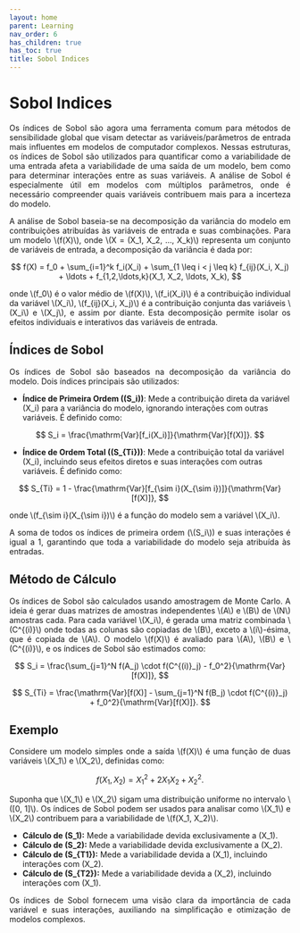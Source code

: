```yaml
---
layout: home
parent: Learning
nav_order: 6
has_children: true
has_toc: true
title: Sobol Indices
---
```


<!--Don't delete this script-->
<script src="https://polyfill.io/v3/polyfill.min.js?features=es6"></script>
<script id="MathJax-script" async src="https://cdn.jsdelivr.net/npm/mathjax@3/es5/tex-mml-chtml.js"></script>
<!--Don't delete this script-->

<h1>Sobol Indices</h1>

<p align="justify">Os índices de Sobol são agora uma ferramenta comum para métodos de sensibilidade global que visam detectar as variáveis/parâmetros de entrada mais influentes em modelos de computador complexos. Nessas estruturas, os índices de Sobol são utilizados para quantificar como a variabilidade de uma entrada afeta a variabilidade de uma saída de um modelo, bem como para determinar interações entre as suas variáveis. A análise de Sobol é especialmente útil em modelos com múltiplos parâmetros, onde é necessário compreender quais variáveis contribuem mais para a incerteza do modelo.</p>

<p align="justify">A análise de Sobol baseia-se na decomposição da variância do modelo em contribuições atribuídas às variáveis de entrada e suas combinações. Para um modelo \(f(X)\), onde \(X = (X_1, X_2, ..., X_k)\) representa um conjunto de variáveis de entrada, a decomposição da variância é dada por:</p>

$$
f(X) = f_0 + \sum_{i=1}^k f_i(X_i) + \sum_{1 \leq i < j \leq k} f_{ij}(X_i, X_j) + \ldots + f_{1,2,\ldots,k}(X_1, X_2, \ldots, X_k),
$$

<p align="justify">onde \(f_0\) é o valor médio de \(f(X)\), \(f_i(X_i)\) é a contribuição individual da variável \(X_i\), \(f_{ij}(X_i, X_j)\) é a contribuição conjunta das variáveis \(X_i\) e \(X_j\), e assim por diante. Esta decomposição permite isolar os efeitos individuais e interativos das variáveis de entrada.</p>

<h2>Índices de Sobol</h2>

<p align="justify">Os índices de Sobol são baseados na decomposição da variância do modelo. Dois índices principais são utilizados:</p>

- **Índice de Primeira Ordem (\(S_i\))**: Mede a contribuição direta da variável \(X_i\) para a variância do modelo, ignorando interações com outras variáveis. É definido como:</p>

<!-- $$
A = 
\begin{bmatrix}
x_1^{(1)} & x_2^{(1)} & \cdots & x_i^{(1)} & \cdots & x_k^{(1)} \\
x_1^{(2)} & x_2^{(2)} & \cdots & x_i^{(2)} & \cdots & x_k^{(2)} \\
\vdots & \vdots & \ddots & \vdots & \ddots & \vdots \\
x_1^{(N-1)} & x_2^{(N-1)} & \cdots & x_i^{(N-1)} & \cdots & x_k^{(N-1)} \\
x_1^{(N)} & x_2^{(N)} & \cdots & x_i^{(N)} & \cdots & x_k^{(N)}
\end{bmatrix}
$$ -->

$$
S_i = \frac{\mathrm{Var}[f_i(X_i)]}{\mathrm{Var}[f(X)]}.
$$

- **Índice de Ordem Total (\(S_{Ti}\))**: Mede a contribuição total da variável \(X_i\), incluindo seus efeitos diretos e suas interações com outras variáveis. É definido como:</p>

$$
S_{Ti} = 1 - \frac{\mathrm{Var}[f_{\sim i}(X_{\sim i})]}{\mathrm{Var}[f(X)]},
$$

<p align="justify">onde \(f_{\sim i}(X_{\sim i})\) é a função do modelo sem a variável \(X_i\).</p>

<p align="justify">A soma de todos os índices de primeira ordem (\(S_i\)) e suas interações é igual a 1, garantindo que toda a variabilidade do modelo seja atribuída às entradas.</p>

<h2>Método de Cálculo</h2>

<p align="justify">Os índices de Sobol são calculados usando amostragem de Monte Carlo. A ideia é gerar duas matrizes de amostras independentes \(A\) e \(B\) de \(N\) amostras cada. Para cada variável \(X_i\), é gerada uma matriz combinada \(C^{(i)}\) onde todas as colunas são copiadas de \(B\), exceto a \(i\)-ésima, que é copiada de \(A\). O modelo \(f(X)\) é avaliado para \(A\), \(B\) e \(C^{(i)}\), e os índices de Sobol são estimados como:</p>

$$
S_i = \frac{\sum_{j=1}^N f(A_j) \cdot f(C^{(i)}_j) - f_0^2}{\mathrm{Var}[f(X)]},
$$

$$
S_{Ti} = \frac{\mathrm{Var}[f(X)] - \sum_{j=1}^N f(B_j) \cdot f(C^{(i)}_j) + f_0^2}{\mathrm{Var}[f(X)]}.
$$

<h2>Exemplo</h2>

<p align="justify">Considere um modelo simples onde a saída \(f(X)\) é uma função de duas variáveis \(X_1\) e \(X_2\), definidas como:</p>

$$
f(X_1, X_2) = X_1^2 + 2X_1X_2 + X_2^2.
$$

<p align="justify">Suponha que \(X_1\) e \(X_2\) sigam uma distribuição uniforme no intervalo \([0, 1]\). Os índices de Sobol podem ser usados para analisar como \(X_1\) e \(X_2\) contribuem para a variabilidade de \(f(X_1, X_2)\).</p>

- **Cálculo de \(S_1\):** Mede a variabilidade devida exclusivamente a \(X_1\).
- **Cálculo de \(S_2\):** Mede a variabilidade devida exclusivamente a \(X_2\).
- **Cálculo de \(S_{T1}\):** Mede a variabilidade devida a \(X_1\), incluindo interações com \(X_2\).
- **Cálculo de \(S_{T2}\):** Mede a variabilidade devida a \(X_2\), incluindo interações com \(X_1\).</p>

<p align="justify">Os índices de Sobol fornecem uma visão clara da importância de cada variável e suas interações, auxiliando na simplificação e otimização de modelos complexos.</p>